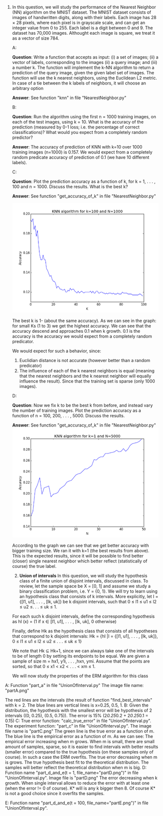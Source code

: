 1.  In this question, we will study the performance of the Nearest
Neighbor (NN) algorithm on the MNIST dataset. The MNIST dataset consists of
images of handwritten digits, along with their labels. Each image has 28 × 28 pixels,
where each pixel is in grayscale scale, and can get an integer value from 0 to 255. Each
label is a digit between 0 and 9. The dataset has 70,000 images. Althought each image
is square, we treat it as a vector of size 784.

    A:
    
    **Question**:
    Write a function that accepts as input: (i) a set of images; (ii) a vector of labels,
    corresponding to the images (ii) a query image; and (iii) a number k. The function
    will implement the k-NN algorithm to return a prediction of the query image,
    given the given label set of images. The function will use the k nearest neighbors,
    using the Euclidean L2 metric. In case of a tie between the k labels of neighbors,
    it will choose an arbitrary option

    **Answer**:
    See function "knn" in file "NearestNeighbor.py"

    B:
    
    **Question**:
    Run the algorithm using the first n = 1000 training images, on each of the test
    images, using k = 10. What is the accuracy of the prediction (measured by 0-1
    loss; i.e. the percentage of correct classifications)? What would you expect from
    a completely random predictor?
    
    **Answer**:
    The accuracy of prediction of KNN with k=10 over 1000 training images (n=1000) is 0.157.
    We would expect from a completely random predicate accuracy of prediction of 0.1 (we have 10 different labels).

    C:
    
    **Question**:
    Plot the prediction accuracy as a function of k, for k = 1, . . . , 100 and n = 1000.
    Discuss the results. What is the best k?
    
    **Answer**:
    See function "get_accuracy_of_k" in file "NearestNeighbor.py"

    ![alt tag](https://github.com/roeiherz/ML_Programming-Assignment/blob/master/HW1/graph_N_fixed.png)

    The best k is 1- (about the same accuracy).
    As we can see in the graph:
    for small Ks (1 to 3) we get the highest accuracy. 
    We can see that the accuracy descend and approaches 0.1 when k growth.
    0.1 is the accuracy is the accuracy we would expect from a completely random predicator.
    
    We would expect for such a behavior, since:
    1. Euclidian distance is not accurate (however better than a random predicator)
    2. The influence of each of the k nearest neighbors is equal (meaning that the nearest neighbors and the k nearest  neighbor will equally influence the result).
    Since that the training set is sparse (only 1000 images).

    D:
    
    **Question**:
    Now we fix k to be the best k from before, and instead vary the number of training
    images. Plot the prediction accuracy as a function of n = 100, 200, . . . , 5000.
    Discuss the results.
    
    **Answer**:
    See function "get_accuracy_of_k" in file "NearestNeighbor.py"
    ![alt tag](https://github.com/roeiherz/ML_Programming-Assignment/blob/master/HW1/graph_K_fixed.png)


    According to the graph we can see that we get better accuracy with bigger training size. 
    We ran it with k=1 (the best results from above).
    This is the expected results, since it will be possible to find better (closer) single nearest neighbor which better reflect (statistically of course) the true label. 

    2. **Union of intervals** 
    In this question, we will study the hypothesis class of a finite
    union of disjoint intervals, discussed in class. 
    To review, let the sample space be
    X = [0, 1] and assume we study a binary classification problem, i.e. Y = {0, 1}. 
    We will try to learn using an hypothesis class that consists of k intervals. 
    More explicitly, let I = {[l1, u1], . . . , [lk, uk]} be k disjoint intervals, 
    such that 0 ≤ l1 ≤ u1 ≤ l2 ≤ u2 ≤. . . ≤ uk ≤ 1. 

    For each such k disjoint intervals, define the corresponding hypothesis as
    hI (x) = (1 if x ∈ [l1, u1], . . . , [lk, uk], 0 otherwise)

    Finally, define Hk as the hypothesis class that consists of all hypotheses that correspond
    to k disjoint intervals:
    Hk = {hI |I = {[l1, u1], . . . , [lk, uk]}, 0 ≤ l1 ≤ u1 ≤ l2 ≤ u2 ≤ . . . ≤ uk ≤ 1}

    We note that Hk ⊆ Hk+1, since we can always take one of the intervals to be of
    length 0 by setting its endpoints to be equal. 
    We are given a sample of size m = hx1, y1i, . . . ,hxn, ymi. 
    Assume that the points are sorted, so that 0 ≤ x1 < x2 < . . . < xm ≤ 1.

    We will now study the properties of the ERM algorithm for this class

A:
Function "part_a" in file "UnionOfInterval.py"
The image file name: "partA.png"

The red lines are the intervals (the result of function "find_best_intervals" with k = 2.
The blue lines are vertical lines is x=0.25, 0.5, 1.
B:
Given the distribution, the hypothesis with the smallest error will be hypothesis of 2 intervals ((0, 0.25), (0.5, 0.75)).
The error is 15% (2*0.25*0.2 + 2*0.25*0.1 = 0.15) 
C:
True error function: "calc_true_error" in file "UnionOfInterval.py".
The experiment function: "part_c" in file "UnionOfInterval.py".
The image file name is "partC.png"
The green line is the true error as a function of m.
The blue line is the empirical error as a function of m.
As we can see:
The empirical error increasing when m grows. When m is small, there are small amount of samples, sparse, so it is easier to find intervals with better results (smaller error) compared to the true hypothesis (on these samples only of course). In such a case the ERM overfits.
The true error decreasing when m is grows. The true hypothesis best fit to the theoretical distribution. The samples will better reflect the theoretical distribution when m is big. 
D:
Function name "part_d_and_e(t = 1, file_name="partD.png")" in file "UnionOfInterval.py".
Image file is "partD.png"
The error decreasing when k growth. When single interval allows to reduce the error with at least one (when the error != 0 of course).
K* will is any k bigger then 8. Of course K* is not a good choice since it overfits the samples.

E:
Function name "part_d_and_e(t = 100, file_name="partE.png")" in file "UnionOfInterval.py".
